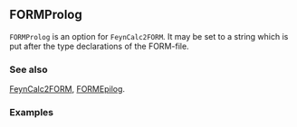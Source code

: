 ## FORMProlog

`FORMProlog` is an option for `FeynCalc2FORM`. It may be set to a string which is put after the type declarations of the FORM-file.

### See also

[FeynCalc2FORM](FeynCalc2FORM), [FORMEpilog](FORMEpilog).

### Examples